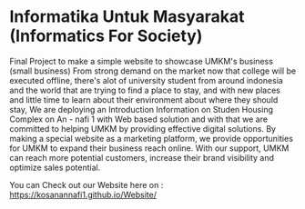# Informatika Untuk Masyarakat (Informatics For Society)

Final Project to make a simple website to showcase UMKM's business (small business)
From strong demand on the market now that college will be executed offline, there's alot of university student from around indonesia and the world that are trying to find a place to stay, and with new places and little time to learn about their environment about where they should stay, We are deploying an Introduction Information on Studen Housing Complex on An - nafi 1 with Web based solution and with that we are committed to helping UMKM by providing effective digital solutions. By making a special website as a marketing platform, we provide opportunities for UMKM to expand their business reach online. With our support, UMKM can reach more potential customers, increase their brand visibility and optimize sales potential.

You can Check out our Website here on : https://kosanannafi1.github.io/Website/
